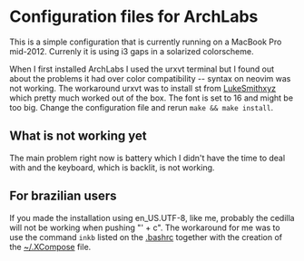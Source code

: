 # Configuration files for ArchLabs

This is a simple configuration that is currently running on
a MacBook Pro mid-2012. Currenly it is using i3 gaps in a
solarized colorscheme.

When I first installed ArchLabs I used the urxvt terminal but I found out about the problems
it had over color compatibility -- syntax on neovim was not
working. The workaround urxvt was to install st from
[LukeSmithxyz](https://github.com/LukeSmithxyz/st) which
pretty much worked out of the box. The font is set to 16 
and might be too big. Change the configuration file and
rerun `make && make install`.

## What is not working yet

The main problem right now is battery which I didn't have
the time to deal with and the keyboard, which is backlit, is
not working.

## For brazilian users

If you made the installation using en_US.UTF-8, like me,
probably the cedilla will not be working when pushing "' + c".
The workaround for me was to use the command `inkb` listed on the 
[.bashrc](https://github.com/isetfiretotherain/ArchLabs_on_MacBook/blob/master/dotfiles/.bashrc) 
together with the creation of the [~/.XCompose](https://github.com/isetfiretotherain/ArchLabs_on_MacBook/blob/master/dotfiles/.XCompose) file.
